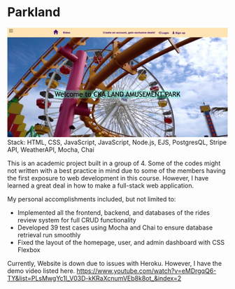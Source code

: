 # Parkland

![parkland.jpg](parkland.jpg)
Stack: HTML, CSS, JavaScript, JavaScript, Node.js, EJS, PostgresQL, Stripe API, WeatherAPI, Mocha, Chai

This is an academic project built in a group of 4. Some of the codes might not written with a best practice in mind due to some of the members having the first exposure to web development in this course. However, I have learned a great deal in how to make a full-stack web application.

My personal accomplishments included, but not limited to:
-	Implemented all the frontend, backend, and databases of the rides review system for full CRUD functionality
- Developed 39 test cases using Mocha and Chai to ensure database retrieval run smoothly
-	Fixed the layout of the homepage, user, and admin dashboard with CSS Flexbox

Currently, Website is down due to issues with Heroku. However, I have the demo video listed here.
https://www.youtube.com/watch?v=eMDrgqQ6-TY&list=PLsMwgYc1l_V03D-kKRaXcnumVEb8k8ot_&index=2


